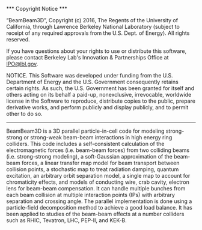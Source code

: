 *** Copyright Notice ***

“BeamBeam3D”, Copyright (c) 2016, The Regents of the University of California, through Lawrence Berkeley National Laboratory (subject to receipt of any required approvals from the U.S. Dept. of Energy).  All rights reserved.

 

If you have questions about your rights to use or distribute this software, please contact Berkeley Lab's Innovation & Partnerships Office at  IPO@lbl.gov.

 

NOTICE.  This Software was developed under funding from the U.S. Department of Energy and the U.S. Government consequently retains certain rights. As such, the U.S. Government has been granted for itself and others acting on its behalf a paid-up, nonexclusive, irrevocable, worldwide license in the Software to reproduce, distribute copies to the public, prepare derivative works, and perform publicly and display publicly, and to permit other to do so.

 

****************************


BeamBeam3D is a 3D parallel particle-in-cell code for modeling strong-strong or strong-weak beam-beam interactions in high energy ring colliders. This code includes a self-consistent calculation of the electromagnetic forces (i.e. beam-beam forces) from two colliding beams (i.e. strong-strong modeling), a soft-Gaussian approximation of the beam-beam forces, a linear transfer map model for beam transport between collision points, a stochastic map to treat radiation damping, quantum excitation, an arbitrary orbit separation model, a single map to account for chromaticity effects, and models of conducting wire, crab cavity, electron lens for beam-beam compensation. It can handle multiple bunches from each beam collision at multiple interaction points (IPs) with arbitrary separation and crossing angle. The parallel implementation is done using a particle-field decomposition method to achieve a good load balance. It has been applied to studies of the beam-beam effects at a number colliders such as RHIC, Tevatron, LHC, PEP-II, and KEK-B.

